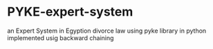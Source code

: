 # PYKE-expert-system
an Expert System in Egyption divorce law using pyke library in python implemented usig backward chaining 


